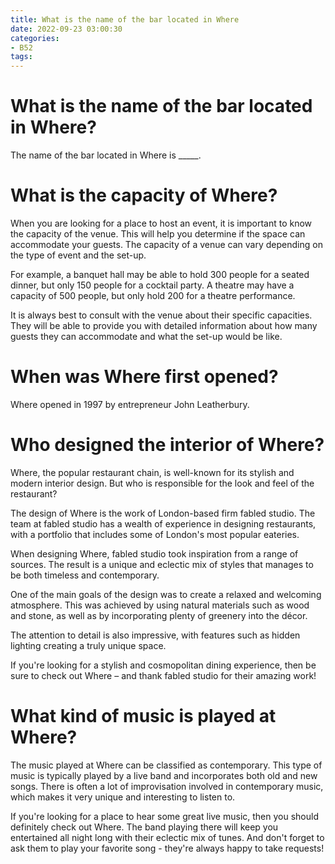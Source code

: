 ```yaml
---
title: What is the name of the bar located in Where
date: 2022-09-23 03:00:30
categories:
- B52
tags:
---
```



#  What is the name of the bar located in Where?

The name of the bar located in Where is _____.

#  What is the capacity of Where?

When you are looking for a place to host an event, it is important to know the capacity of the venue. This will help you determine if the space can accommodate your guests. The capacity of a venue can vary depending on the type of event and the set-up.

For example, a banquet hall may be able to hold 300 people for a seated dinner, but only 150 people for a cocktail party. A theatre may have a capacity of 500 people, but only hold 200 for a theatre performance.

It is always best to consult with the venue about their specific capacities. They will be able to provide you with detailed information about how many guests they can accommodate and what the set-up would be like.

#  When was Where first opened?

Where opened in 1997 by entrepreneur John Leatherbury.

#  Who designed the interior of Where?

Where, the popular restaurant chain, is well-known for its stylish and modern interior design. But who is responsible for the look and feel of the restaurant?

The design of Where is the work of London-based firm fabled studio. The team at fabled studio has a wealth of experience in designing restaurants, with a portfolio that includes some of London's most popular eateries.

When designing Where, fabled studio took inspiration from a range of sources. The result is a unique and eclectic mix of styles that manages to be both timeless and contemporary.

One of the main goals of the design was to create a relaxed and welcoming atmosphere. This was achieved by using natural materials such as wood and stone, as well as by incorporating plenty of greenery into the décor.

The attention to detail is also impressive, with features such as hidden lighting creating a truly unique space.

If you're looking for a stylish and cosmopolitan dining experience, then be sure to check out Where – and thank fabled studio for their amazing work!

#  What kind of music is played at Where?

The music played at Where can be classified as contemporary. This type of music is typically played by a live band and incorporates both old and new songs. There is often a lot of improvisation involved in contemporary music, which makes it very unique and interesting to listen to.

If you're looking for a place to hear some great live music, then you should definitely check out Where. The band playing there will keep you entertained all night long with their eclectic mix of tunes. And don't forget to ask them to play your favorite song - they're always happy to take requests!